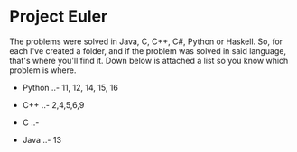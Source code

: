 # Project Euler

The problems were solved in Java, C, C++, C#, Python or Haskell. So, for each I've created a folder, and if the problem was solved in said language, that's where you'll find it. Down below is attached a list so you know which problem is where.

- Python
..- 11, 12, 14, 15, 16

- C++
..- 2,4,5,6,9

- C
..- 

- Java
..- 13
